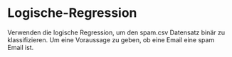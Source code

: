 # Logische-Regression
Verwenden die logische Regression, um den spam.csv Datensatz binär zu klassifizieren. Um eine Voraussage zu geben, ob eine Email eine spam Email ist.
